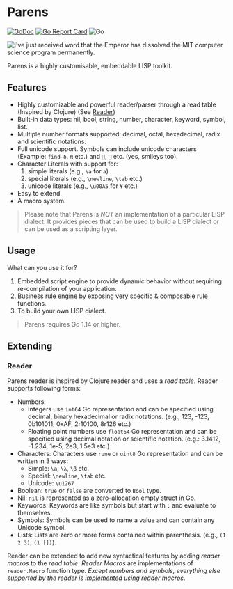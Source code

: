 # Parens

[![GoDoc](https://godoc.org/github.com/spy16/parens?status.svg)](https://godoc.org/github.com/spy16/parens) [![Go Report Card](https://goreportcard.com/badge/github.com/spy16/parens)](https://goreportcard.com/report/github.com/spy16/parens) ![Go](https://github.com/spy16/parens/workflows/Go/badge.svg?branch=master)

![I've just received word that the Emperor has dissolved the MIT computer science program permanently.](https://imgs.xkcd.com/comics/lisp_cycles.png)

Parens is a highly customisable, embeddable LISP toolkit.

## Features

* Highly customizable and powerful reader/parser through a read table (Inspired by Clojure) (See [Reader](#reader))
* Built-in data types: nil, bool, string, number, character, keyword, symbol, list.
* Multiple number formats supported: decimal, octal, hexadecimal, radix and scientific notations.
* Full unicode support. Symbols can include unicode characters (Example: `find-δ`, `π` etc.)
  and `🧠`, `🏃` etc. (yes, smileys too).
* Character Literals with support for:
  1. simple literals  (e.g., `\a` for `a`)
  2. special literals (e.g., `\newline`, `\tab` etc.)
  3. unicode literals (e.g., `\u00A5` for `¥` etc.)
* Easy to extend.
* A macro system.

> Please note that Parens is _NOT_ an implementation of a particular LISP dialect. It provides
> pieces that can be used to build a LISP dialect or can be used as a scripting layer.

## Usage

What can you use it for?

1. Embedded script engine to provide dynamic behavior without requiring re-compilation
   of your application.
2. Business rule engine by exposing very specific & composable rule functions.
3. To build your own LISP dialect.

> Parens requires Go 1.14 or higher.

## Extending

### Reader

Parens reader is inspired by Clojure reader and uses a _read table_. Reader supports
following forms:

* Numbers:
  * Integers use `int64` Go representation and can be specified using decimal, binary
    hexadecimal or radix notations. (e.g., 123, -123, 0b101011, 0xAF, 2r10100, 8r126 etc.)
  * Floating point numbers use `float64` Go representation and can be specified using
    decimal notation or scientific notation. (e.g.: 3.1412, -1.234, 1e-5, 2e3, 1.5e3 etc.)
* Characters: Characters use `rune` or `uint8` Go representation and can be written in 3 ways:
  * Simple: `\a`, `\λ`, `\β` etc.
  * Special: `\newline`, `\tab` etc.
  * Unicode: `\u1267`
* Boolean: `true` or `false` are converted to `Bool` type.
* Nil: `nil` is represented as a zero-allocation empty struct in Go.
* Keywords: Keywords are like symbols but start with `:` and evaluate to themselves.
* Symbols: Symbols can be used to name a value and can contain any Unicode symbol.
* Lists: Lists are zero or more forms contained within parenthesis. (e.g., `(1 2 3)`, `(1 [])`).

Reader can be extended to add new syntactical features by adding _reader macros_
to the _read table_. _Reader Macros_ are implementations of `reader.Macro` function
type. _Except numbers and symbols, everything else supported by the reader is
implemented using reader macros_.
